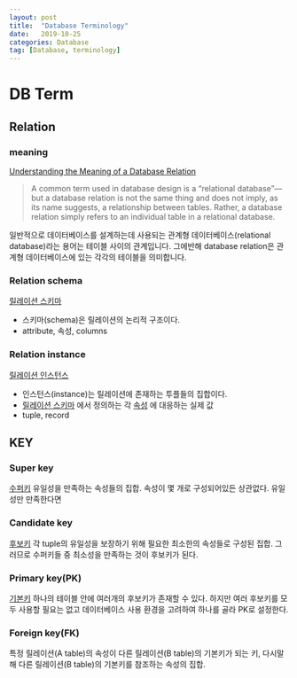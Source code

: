 ```yaml
---
layout: post
title:  "Database Terminology"
date:   2019-10-25
categories: Database
tag: [Database, terminology]
---
```


# DB Term
## Relation
### meaning
 [Understanding the Meaning of a Database Relation](https://www.lifewire.com/relation-definition-1019260)
> A common term used in database design is a “relational database”—but a database relation is not the same thing and does not imply, as its name suggests, a relationship between tables. Rather, a database relation simply refers to an individual table in a relational database.

일반적으로 데이터베이스를 설계하는데 사용되는 관계형 데이터베이스(relational database)라는 용어는 테이블 사이의 관계입니다. 그에반해 database relation은 관계형 데이터베이스에 있는 각각의 테이블을 의미합니다. 

### Relation  schema
[릴레이션 스키마](https://terms.naver.com/entry.nhn?docId=3431143&cid=58430&categoryId=58430&expCategoryId=58430)
- 스키마(schema)은 릴레이션의 논리적 구조이다.
- attribute, 속성, columns

### Relation instance
[릴레이션 인스턴스](https://terms.naver.com/entry.nhn?docId=3431144&cid=58430&categoryId=58430&expCategoryId=58430)
- 인스턴스(instance)는 릴레이션에 존재하는 투플들의 집합이다.
- [릴레이션 스키마](https://terms.naver.com/entry.nhn?docId=3431143&ref=y) 에서 정의하는 각  [속성](https://terms.naver.com/entry.nhn?docId=3431117&ref=y) 에 대응하는 실제 값
- tuple, record


## KEY
### Super key
[수퍼키](https://terms.naver.com/entry.nhn?docId=3431148&cid=58430&categoryId=58430&expCategoryId=58430)
유일성을 만족하는 속성들의 집합. 
속성이 몇 개로 구성되어있든 상관없다. 유일성만 만족한다면 

### Candidate key
[후보키](https://terms.naver.com/entry.nhn?docId=3431149&cid=58430&categoryId=58430&expCategoryId=58430)
각 tuple의 유일성을 보장하기 위해 필요한 최소한의 속성들로 구성된 집합. 그러므로 수퍼키들 중 최소성을 만족하는 것이 후보키가 된다. 

### Primary key(PK)
[기본키](https://terms.naver.com/entry.nhn?docId=3431150&cid=58430&categoryId=58430&expCategoryId=58430)
하나의 테이블 안에 여러개의 후보키가 존재할 수 있다. 하지만 여러 후보키를 모두 사용할 필요는 없고 데이터베이스 사용 환경을 고려하여 하나를 골라 PK로 설정한다.

### Foreign key(FK)
특정 릴레이션(A table)의 속성이 다른 릴레이션(B table)의 기본키가 되는 키, 다시말해 다른 릴레이션(B table)의 기본키를 참조하는 속성의 집합. 
